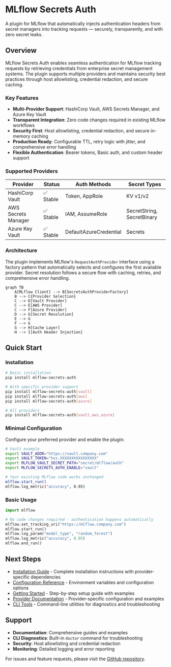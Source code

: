 # MLflow Secrets Auth

A plugin for MLflow that automatically injects authentication headers from secret managers into tracking requests — securely, transparently, and with zero secret leaks.

## Overview

MLflow Secrets Auth enables seamless authentication for MLflow tracking requests by retrieving credentials from enterprise secret management systems. The plugin supports multiple providers and maintains security best practices through host allowlisting, credential redaction, and secure caching.

### Key Features

- **Multi-Provider Support**: HashiCorp Vault, AWS Secrets Manager, and Azure Key Vault
- **Transparent Integration**: Zero code changes required in existing MLflow workflows
- **Security First**: Host allowlisting, credential redaction, and secure in-memory caching
- **Production Ready**: Configurable TTL, retry logic with jitter, and comprehensive error handling
- **Flexible Authentication**: Bearer tokens, Basic auth, and custom header support

### Supported Providers

| Provider | Status | Auth Methods | Secret Types |
|----------|--------|--------------|--------------|
| HashiCorp Vault | ✅ Stable | Token, AppRole | KV v1/v2 |
| AWS Secrets Manager | ✅ Stable | IAM, AssumeRole | SecretString, SecretBinary |
| Azure Key Vault | ✅ Stable | DefaultAzureCredential | Secrets |

### Architecture

The plugin implements MLflow's `RequestAuthProvider` interface using a factory pattern that automatically selects and configures the first available provider. Secret resolution follows a secure flow with caching, retries, and comprehensive error handling.

```mermaid
graph TB
    A[MLflow Client] --> B[SecretsAuthProviderFactory]
    B --> C{Provider Selection}
    C --> D[Vault Provider]
    C --> E[AWS Provider]
    C --> F[Azure Provider]
    D --> G[Secret Resolution]
    E --> G
    F --> G
    G --> H[Cache Layer]
    H --> I[Auth Header Injection]
```

## Quick Start

### Installation

```bash
# Basic installation
pip install mlflow-secrets-auth

# With specific provider support
pip install mlflow-secrets-auth[vault]
pip install mlflow-secrets-auth[aws]
pip install mlflow-secrets-auth[azure]

# All providers
pip install mlflow-secrets-auth[vault,aws,azure]
```

### Minimal Configuration

Configure your preferred provider and enable the plugin:

```bash
# Vault example
export VAULT_ADDR="https://vault.company.com"
export VAULT_TOKEN="hvs.XXXXXXXXXXXXXXXX"
export MLFLOW_VAULT_SECRET_PATH="secret/mlflow/auth"
export MLFLOW_SECRETS_AUTH_ENABLE="vault"

# Your existing MLflow code works unchanged
mlflow.start_run()
mlflow.log_metric("accuracy", 0.95)
```

### Basic Usage

```python
import mlflow

# No code changes required - authentication happens automatically
mlflow.set_tracking_uri("https://mlflow.company.com")
mlflow.start_run()
mlflow.log_param("model_type", "random_forest")
mlflow.log_metric("accuracy", 0.95)
mlflow.end_run()
```

## Next Steps

- [Installation Guide](installation.md) - Complete installation instructions with provider-specific dependencies
- [Configuration Reference](configuration.md) - Environment variables and configuration options
- [Getting Started](getting-started.md) - Step-by-step setup guide with examples
- [Provider Documentation](providers/) - Provider-specific configuration and examples
- [CLI Tools](cli.md) - Command-line utilities for diagnostics and troubleshooting

## Support

- **Documentation**: Comprehensive guides and examples
- **CLI Diagnostics**: Built-in `doctor` command for troubleshooting
- **Security**: Host allowlisting and credential redaction
- **Monitoring**: Detailed logging and error reporting

For issues and feature requests, please visit the [GitHub repository](https://github.com/hugodscarvalho/mlflow-secrets-auth).
